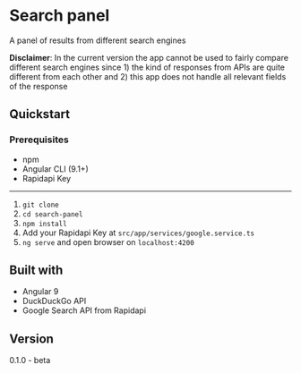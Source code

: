 # Search panel

A panel of results from different search engines

**Disclaimer**: In the current version the app cannot be used to fairly compare different search engines since 1) the kind of responses from APIs are quite different from each other and 2) this app does not handle all relevant fields of the response 

## Quickstart
### Prerequisites
* npm
* Angular CLI (9.1+)
* Rapidapi Key

---

1. `git clone`
2. `cd search-panel`
3. `npm install`
4. Add your Rapidapi Key at `src/app/services/google.service.ts`
5. `ng serve` and open browser on `localhost:4200`

## Built with
* Angular 9
* DuckDuckGo API
* Google Search API from Rapidapi

## Version
0.1.0 - beta